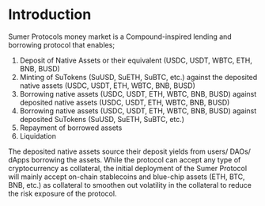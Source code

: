 # Introduction

Sumer Protocols money market is a Compound-inspired lending and borrowing protocol that enables;&#x20;

1. &#x20;Deposit of Native Assets or their equivalent (USDC, USDT, WBTC, ETH, BNB, BUSD)&#x20;
2. &#x20;Minting of SuTokens (SuUSD, SuETH, SuBTC, etc.) against the deposited native assets (USDC, USDT, ETH, WBTC, BNB, BUSD)&#x20;
3. &#x20;Borrowing native assets (USDC, USDT, ETH, WBTC, BNB, BUSD) against deposited native assets (USDC, USDT, ETH, WBTC, BNB, BUSD)&#x20;
4. &#x20;Borrowing native assets (USDC, USDT, ETH, WBTC, BNB, BUSD) against deposited SuTokens (SuUSD, SuETH, SuBTC, etc.)&#x20;
5. &#x20;Repayment of borrowed assets
6. &#x20;Liquidation

The deposited native assets source their deposit yields from users/ DAOs/ dApps borrowing the assets. While the protocol can accept any type of cryptocurrency as collateral, the initial deployment of the Sumer Protocol will mainly accept on-chain stablecoins and blue-chip assets (ETH, BTC, BNB, etc.) as collateral to smoothen out volatility in the collateral to reduce the risk exposure of the protocol.
